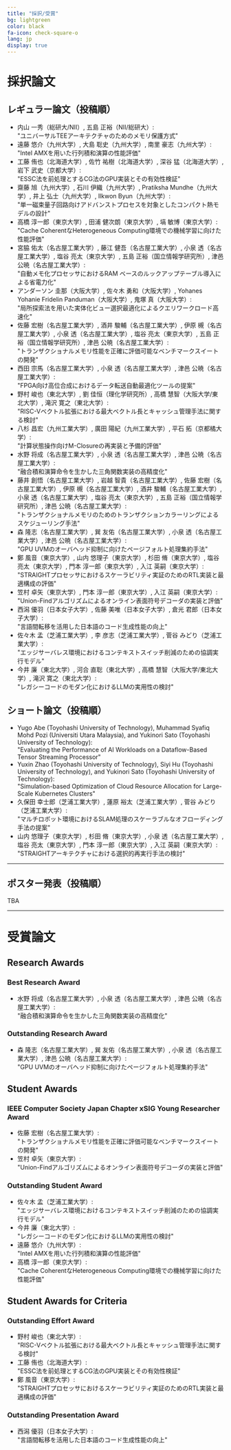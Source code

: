 ```yaml
---
title: "採択/受賞"
bg: lightgreen
color: black
fa-icon: check-square-o
lang: jp
display: true
---
```


# 採択論文

## レギュラー論文（投稿順）

- 内山 一秀（総研大/NII）, 五島 正裕（NII/総研大）:<br>
"ユニバーサルTEEアーキテクチャのためのメモリ保護方式"
- 遠藤 悠介（九州大学）, 大島 聡史（九州大学）, 南里 豪志（九州大学）:<br>
"Intel AMXを用いた行列積和演算の性能評価"
- 工藤 侑也（北海道大学）, 佐竹 祐樹（北海道大学）, 深谷 猛（北海道大学）, 岩下 武史（京都大学）:<br>
"ESSC法を前処理とするCG法のGPU実装とその有効性検証"
- 齋藤 旭（九州大学）, 石川 伊織（九州大学）, Pratiksha Mundhe（九州大学）, 井上 弘士（九州大学）, Ilkwon Byun（九州大学）:<br>
"単一磁束量子回路向けアドバンストプロセスを対象としたコンパクト熱モデルの設計"
- 高橋 淳一郎（東京大学）, 田浦 健次朗（東京大学）, 塙 敏博（東京大学）:<br>
"Cache CoherentなHeterogeneous Computing環境での機械学習に向けた性能評価"
- 宮脇 佑太（名古屋工業大学）, 藤江 健吾（名古屋工業大学）, 小泉 透（名古屋工業大学）, 塩谷 亮太（東京大学）, 五島 正裕（国立情報学研究所）, 津邑 公暁（名古屋工業大学）:<br>
"自動メモ化プロセッサにおけるRAM ベースのルックアップテーブル導入による省電力化"
- アンダーソン 圭那（大阪大学）, 佐々木 勇和（大阪大学）, Yohanes Yohanie Fridelin Panduman（大阪大学）, 鬼塚 真（大阪大学）:<br>
"局所探索法を用いた実体化ビュー選択最適化によるクエリワークロード高速化"
- 佐藤 宏樹（名古屋工業大学）, 酒井 駿輔（名古屋工業大学）, 伊原 槻（名古屋工業大学）, 小泉 透（名古屋工業大学）, 塩谷 亮太（東京大学）, 五島 正裕（国立情報学研究所）, 津邑 公暁（名古屋工業大学）:<br>
"トランザクショナルメモリ性能を正確に評価可能なベンチマークスイートの開発"
- 西田 宗馬（名古屋工業大学）, 小泉 透（名古屋工業大学）, 津邑 公暁（名古屋工業大学）:<br>
"FPGA向け高位合成におけるデータ転送自動最適化ツールの提案"
- 野村 峻也（東北大学）, 劉 佳恒（理化学研究所）, 高橋 慧智（大阪大学/東北大学）, 滝沢 寛之（東北大学）:<br>
"RISC-Vベクトル拡張における最大ベクトル長とキャッシュ管理手法に関する検討"
- 八杉 昌宏（九州工業大学）, 廣田 陽紀（九州工業大学）, 平石 拓（京都橘大学）:<br>
"計算状態操作向けM-Closureの再実装と予備的評価"
- 水野 将成（名古屋工業大学）, 小泉 透（名古屋工業大学）, 津邑 公暁（名古屋工業大学）:<br>
"融合積和演算命令を生かした三角関数実装の高精度化"
- 藤井 創悟（名古屋工業大学）, 岩越 智貴（名古屋工業大学）, 佐藤 宏樹（名古屋工業大学）, 伊原 槻（名古屋工業大学）, 酒井 駿輔（名古屋工業大学）, 小泉 透（名古屋工業大学）, 塩谷 亮太（東京大学）, 五島 正裕（国立情報学研究所）, 津邑 公暁（名古屋工業大学）:<br>
"トランザクショナルメモリのためのトランザクションカラーリングによるスケジューリング手法"
- 森 隆志（名古屋工業大学）, 巽 友佑（名古屋工業大学）, 小泉 透（名古屋工業大学）, 津邑 公暁（名古屋工業大学）:<br>
"GPU UVMのオーバヘッド抑制に向けたページフォルト処理集約手法"
- 鄭 風音（東京大学）, 山内 悠理子（東京大学）, 杉田 脩（東京大学）, 塩谷 亮太（東京大学）, 門本 淳一郎（東京大学）, 入江 英嗣（東京大学）:<br>
"STRAIGHTプロセッサにおけるスケーラビリティ実証のためのRTL実装と最適構成の評価"
- 笠村 卓矢（東京大学）, 門本 淳一郎（東京大学）, 入江 英嗣（東京大学）:<br>
"Union-Findアルゴリズムによるオンライン表面符号デコーダの実装と評価"
- 西潟 優羽（日本女子大学）, 佐藤 美唯（日本女子大学）, 倉光 君郎（日本女子大学）:<br>
"言語間転移を活用した日本語のコード生成性能の向上"
- 佐々木 孟（芝浦工業大学）, 李 彦志（芝浦工業大学）, 菅谷 みどり（芝浦工業大学）:<br>
"エッジサーバレス環境におけるコンテキストスイッチ削減のための協調実行モデル"
- 今井 廉（東北大学）, 河合 直聡（東北大学）, 高橋 慧智（大阪大学/東北大学）, 滝沢 寛之（東北大学）:<br>
"レガシーコードのモダン化におけるLLMの実用性の検討"

## ショート論文（投稿順）

- Yugo Abe (Toyohashi University of Technology), Muhammad Syafiq Mohd Pozi (Universiti Utara Malaysia), and Yukinori Sato (Toyohashi University of Technology):<br>
"Evaluating the Performance of AI Workloads on a Dataflow-Based Tensor Streaming Processor"
- Yuxin Zhao (Toyohashi University of Technology), Siyi Hu (Toyohashi University of Technology), and Yukinori Sato (Toyohashi University of Technology):<br>
"Simulation-based Optimization of Cloud Resource Allocation for Large-Scale Kubernetes Clusters"
- 久保田 幸士郎（芝浦工業大学）, 蓮原 裕太（芝浦工業大学）, 菅谷 みどり（芝浦工業大学）:<br>
"マルチロボット環境におけるSLAM処理のスケーラブルなオフローディング手法の提案"
- 山内 悠理子（東京大学）, 杉田 脩（東京大学）, 小泉 透（名古屋工業大学）, 塩谷 亮太（東京大学）, 門本 淳一郎（東京大学）, 入江 英嗣（東京大学）:<br>
"STRAIGHTアーキテクチャにおける選択的再実行手法の検討"

---

## ポスター発表（投稿順）

TBA

---

# 受賞論文

## Research Awards

### Best Research Award

- 水野 将成（名古屋工業大学）, 小泉 透（名古屋工業大学）, 津邑 公暁（名古屋工業大学）:<br>
"融合積和演算命令を生かした三角関数実装の高精度化"

### Outstanding Research Award

- 森 隆志（名古屋工業大学）, 巽 友佑（名古屋工業大学）, 小泉 透（名古屋工業大学）, 津邑 公暁（名古屋工業大学）:<br>
"GPU UVMのオーバヘッド抑制に向けたページフォルト処理集約手法"

## Student Awards

### IEEE Computer Society Japan Chapter xSIG Young Researcher Award

- 佐藤 宏樹（名古屋工業大学）:<br>
"トランザクショナルメモリ性能を正確に評価可能なベンチマークスイートの開発"
- 笠村 卓矢（東京大学）:<br>
"Union-Findアルゴリズムによるオンライン表面符号デコーダの実装と評価"

### Outstanding Student Award

- 佐々木 孟（芝浦工業大学）:<br>
"エッジサーバレス環境におけるコンテキストスイッチ削減のための協調実行モデル"
- 今井 廉（東北大学）:<br>
"レガシーコードのモダン化におけるLLMの実用性の検討"
- 遠藤 悠介（九州大学）:<br>
"Intel AMXを用いた行列積和演算の性能評価"
- 高橋 淳一郎（東京大学）:<br>
"Cache CoherentなHeterogeneous Computing環境での機械学習に向けた性能評価"

## Student Awards for Criteria

### Outstanding Effort Award

- 野村 峻也（東北大学）:<br>
"RISC-Vベクトル拡張における最大ベクトル長とキャッシュ管理手法に関する検討"
- 工藤 侑也（北海道大学）:<br>
"ESSC法を前処理とするCG法のGPU実装とその有効性検証"
- 鄭 風音（東京大学）:<br>
"STRAIGHTプロセッサにおけるスケーラビリティ実証のためのRTL実装と最適構成の評価"

### Outstanding Presentation Award

- 西潟 優羽（日本女子大学）:<br>
"言語間転移を活用した日本語のコード生成性能の向上"
